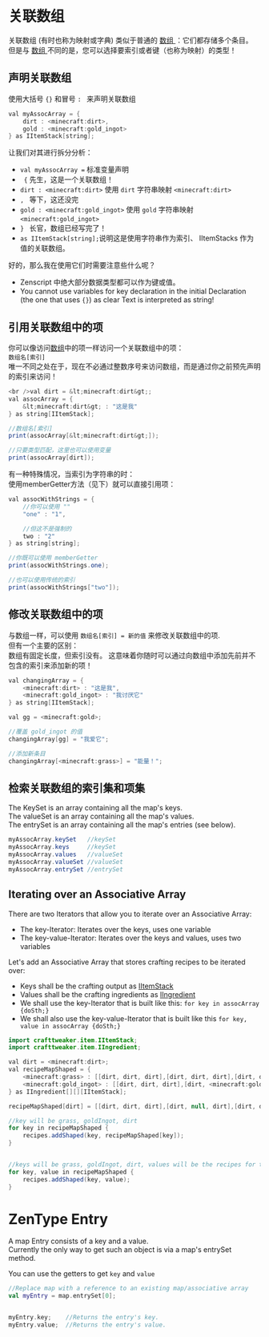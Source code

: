 # 关联数组

关联数组 (有时也称为映射或字典) 类似于普通的 [ 数组 ](Arrays_and_Loops/)：它们都存储多个条目。 但是与 [ 数组 ](Arrays_and_Loops/) 不同的是，您可以选择要索引或者键（也称为映射）的类型！

## 声明关联数组

使用大括号 ` {} ` 和冒号 `: ` 来声明关联数组

```JAVA
val myAssocArray = {
    dirt : <minecraft:dirt>,
    gold : <minecraft:gold_ingot>
} as IItemStack[string];
```

让我们对其进行拆分分析：

- ` val myAssocArray = ` 标准变量声明
- ` {` 先生，这是一个关联数组！
- `dirt : <minecraft:dirt>` 使用 `dirt` 字符串映射 `<minecraft:dirt>`
- `, ` 等下，这还没完
- `gold : <minecraft:gold_ingot>` 使用 `gold` 字符串映射 `<minecraft:gold_ingot>`
- `} ` 长官，数组已经写完了！
- ` as IItemStack[string]; `说明这是使用字符串作为索引、 IItemStacks 作为值的关联数组。

好的，那么我在使用它们时需要注意些什么呢？

- Zenscript 中绝大部分数据类型都可以作为键或值。
- You cannot use variables for key declaration in the initial Declaration (the one that uses `{}`) as clear Text is interpreted as string!

## 引用关联数组中的项

你可以像访问[数组](Arrays_and_Loops/)中的项一样访问一个关联数组中的项：  
`数组名[索引]`  
唯一不同之处在于，现在不必通过整数序号来访问数组，而是通过你之前预先声明的索引来访问！

```JAVA
<br />val dirt = &lt;minecraft:dirt&gt;;
val assocArray = {
    &lt;minecraft:dirt&gt; : "这是我"
} as string[IItemStack];

//数组名[索引]
print(assocArray[&lt;minecraft:dirt&gt;]);

//只要类型匹配，这里也可以使用变量
print(assocArray[dirt]);
```

有一种特殊情况，当索引为字符串的时：  
使用memberGetter方法（见下）就可以直接引用项：

```JAVA
val assocWithStrings = {
    //你可以使用 ""
    "one" : "1",

    //但这不是强制的
    two : "2"
} as string[string];

//你既可以使用 memberGetter
print(assocWithStrings.one);

//也可以使用传统的索引
print(assocWithStrings["two"]);
```

## 修改关联数组中的项

与数组一样，可以使用 ` 数组名[索引] = 新的值 ` 来修改关联数组中的项.   
但有一个主要的区别：   
数组有固定长度，但索引没有。 这意味着你随时可以通过向数组中添加先前并不包含的索引来添加新的项！

```JAVA
val changingArray = {
    <minecraft:dirt> : "这是我",
    <minecraft:gold_ingot> : "我讨厌它"
} as string[IItemStack];

val gg = <minecraft:gold>;

//覆盖 gold_ingot 的值
changingArray[gg] = "我爱它";

//添加新条目
changingArray[<minecraft:grass>] = "能量！";
```

## 检索关联数组的索引集和项集

The KeySet is an array containing all the map's keys.  
The valueSet is an array containing all the map's values.  
The entrySet is an array containing all the map's entries (see below).

```JAVA
myAssocArray.keySet   //keySet
myAssocArray.keys     //keySet
myAssocArray.values   //valueSet
myAssocArray.valueSet //valueSet
myAssocArray.entrySet //entrySet
```

## Iterating over an Associative Array

There are two Iterators that allow you to iterate over an Associative Array:

- The key-Iterator: Iterates over the keys, uses one variable
- The key-value-Iterator: Iterates over the keys and values, uses two variables

Let's add an Associative Array that stores crafting recipes to be iterated over:

- Keys shall be the crafting output as [IItemStack](/Vanilla/Items/IItemStack/)
- Values shall be the crafting ingredients as [IIngredient](/Vanilla/Variable_Types/IIngredient/)
- We shall use the key-Iterator that is built like this: `for key in assocArray {doSth;}`
- We shall also use the key-value-Iterator that is built like this `for key, value in assocArray {doSth;}`

```JAVA
import crafttweaker.item.IItemStack;
import crafttweaker.item.IIngredient;

val dirt = <minecraft:dirt>;
val recipeMapShaped = {
    <minecraft:grass> : [[dirt, dirt, dirt],[dirt, dirt, dirt],[dirt, dirt, dirt]],
    <minecraft:gold_ingot> : [[dirt, dirt, dirt],[dirt, <minecraft:gold_ingot>, dirt],[dirt, dirt, dirt]]
} as IIngredient[][][IItemStack];

recipeMapShaped[dirt] = [[dirt, dirt, dirt],[dirt, null, dirt],[dirt, dirt, dirt]];

//key will be grass, goldIngot, dirt
for key in recipeMapShaped {
    recipes.addShaped(key, recipeMapShaped[key]);
}


//keys will be grass, goldIngot, dirt, values will be the recipes for them
for key, value in recipeMapShaped {
    recipes.addShaped(key, value);
}
```

# ZenType Entry

A map Entry consists of a key and a value.  
Currently the only way to get such an object is via a map's entrySet method.

You can use the getters to get `key` and `value`

```kotlin
//Replace map with a reference to an existing map/associative array
val myEntry = map.entrySet[0];


myEntry.key;    //Returns the entry's key.
myEntry.value;  //Returns the entry's value.
```